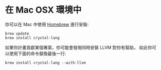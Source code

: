 # 在 Mac OSX 環境中

你可以在 Mac 中使用 [Homebrew](http://brew.sh/) 進行安裝:


```
brew update
brew install crystal-lang
```

如果你計畫貢獻某個專案，你可能會發現同時安裝 LLVM 對你有幫助，
如此你可以使用下面的命令替換最後一行:

```
brew install crystal-lang --with-llvm
```
